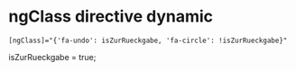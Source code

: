 ngClass directive dynamic
=========================

`[ngClass]="{'fa-undo': isZurRueckgabe, 'fa-circle': !isZurRueckgabe}" `

isZurRueckgabe = true;



